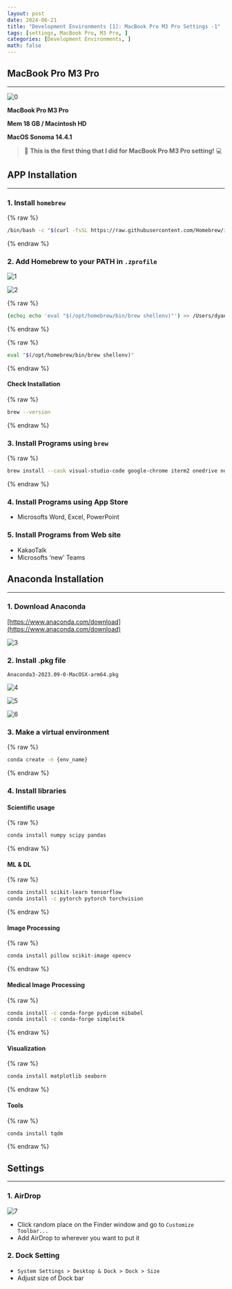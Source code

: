 ```yaml
---
layout: post
date: 2024-06-21
title: "Development Environments [1]: MacBook Pro M3 Pro Settings -1"
tags: [settings, MacBook Pro, M3 Pro, ]
categories: [Development Environments, ]
math: false
---
```




## MacBook Pro M3 Pro


---


![0](/assets/img/2024-06-21-Development-Environments-[1]:-MacBook-Pro-M3-Pro-Settings--1.md/0.png)


**MacBook Pro M3 Pro**


**Mem 18 GB / Macintosh HD**


**MacOS Sonoma 14.4.1**


> 👸 **This is the first thing that I did for MacBook Pro M3 Pro setting!** 💻



## APP Installation


---



### 1. Install `homebrew`



{% raw %}
```bash
/bin/bash -c "$(curl -fsSL https://raw.githubusercontent.com/Homebrew/install/HEAD/install.sh)"
```
{% endraw %}




### 2. Add Homebrew to your PATH in `.zprofile`


![1](/assets/img/2024-06-21-Development-Environments-[1]:-MacBook-Pro-M3-Pro-Settings--1.md/1.png)


![2](/assets/img/2024-06-21-Development-Environments-[1]:-MacBook-Pro-M3-Pro-Settings--1.md/2.png)



{% raw %}
```bash
(echo; echo 'eval "$(/opt/homebrew/bin/brew shellenv)"') >> /Users/dyanlee/.zprofile
```
{% endraw %}




{% raw %}
```bash
eval "$(/opt/homebrew/bin/brew shellenv)"
```
{% endraw %}




#### Check Installation



{% raw %}
```bash
brew --version
```
{% endraw %}




### 3. Install Programs using `brew`



{% raw %}
```bash
brew install --cask visual-studio-code google-chrome iterm2 onedrive notion anydesk arc
```
{% endraw %}




### 4. Install Programs using App Store

- Microsofts Word, Excel, PowerPoint


### 5. Install Programs from Web site

- KakaoTalk
- Microsofts ‘new’ Teams


## Anaconda Installation


---



### 1. Download Anaconda 


[https://www.anaconda.com/download](https://www.anaconda.com/download)


![3](/assets/img/2024-06-21-Development-Environments-[1]:-MacBook-Pro-M3-Pro-Settings--1.md/3.png)



### 2. Install .pkg file


`Anaconda3-2023.09-0-MacOSX-arm64.pkg`


![4](/assets/img/2024-06-21-Development-Environments-[1]:-MacBook-Pro-M3-Pro-Settings--1.md/4.png)


![5](/assets/img/2024-06-21-Development-Environments-[1]:-MacBook-Pro-M3-Pro-Settings--1.md/5.png)


![6](/assets/img/2024-06-21-Development-Environments-[1]:-MacBook-Pro-M3-Pro-Settings--1.md/6.png)



### 3. Make a virtual environment



{% raw %}
```bash
conda create -n {env_name}
```
{% endraw %}




### 4. Install libraries



#### **Scientific usage**



{% raw %}
```bash
conda install numpy scipy pandas
```
{% endraw %}




#### **ML & DL**



{% raw %}
```bash
conda install scikit-learn tensorflow
conda install -c pytorch pytorch torchvision
```
{% endraw %}




#### **Image Processing**



{% raw %}
```bash
conda install pillow scikit-image opencv
```
{% endraw %}




#### **Medical Image Processing**



{% raw %}
```bash
conda install -c conda-forge pydicom nibabel
conda install -c conda-forge simpleitk
```
{% endraw %}




#### **Visualization**



{% raw %}
```bash
conda install matplotlib seaborn
```
{% endraw %}




#### Tools



{% raw %}
```bash
conda install tqdm
```
{% endraw %}




## Settings


---



### 1. AirDrop


![7](/assets/img/2024-06-21-Development-Environments-[1]:-MacBook-Pro-M3-Pro-Settings--1.md/7.png)

- Click random place on the Finder window and go to `Customize Toolbar...`
- Add AirDrop to wherever you want to put it


### 2.  Dock Setting

- `System Settings > Desktop & Dock > Dock > Size`
- Adjust size of Dock bar

